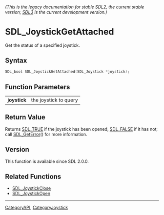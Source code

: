 ###### (This is the legacy documentation for stable SDL2, the current stable version; [SDL3](https://wiki.libsdl.org/SDL3/) is the current development version.)
# SDL_JoystickGetAttached

Get the status of a specified joystick.

## Syntax

```c
SDL_bool SDL_JoystickGetAttached(SDL_Joystick *joystick);

```

## Function Parameters

|                  |                       |
| ---------------- | --------------------- |
| **joystick**     | the joystick to query |

## Return Value

Returns [SDL_TRUE](SDL_TRUE) if the joystick has been opened,
[SDL_FALSE](SDL_FALSE) if it has not; call [SDL_GetError](SDL_GetError)()
for more information.

## Version

This function is available since SDL 2.0.0.

## Related Functions

* [SDL_JoystickClose](SDL_JoystickClose)
* [SDL_JoystickOpen](SDL_JoystickOpen)

----
[CategoryAPI](CategoryAPI), [CategoryJoystick](CategoryJoystick)

